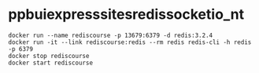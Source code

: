 # ppbuiexpresssitesredissocketio_nt
```
docker run --name rediscourse -p 13679:6379 -d redis:3.2.4
docker run -it --link rediscourse:redis --rm redis redis-cli -h redis -p 6379
docker stop rediscourse
docker start rediscourse
```
